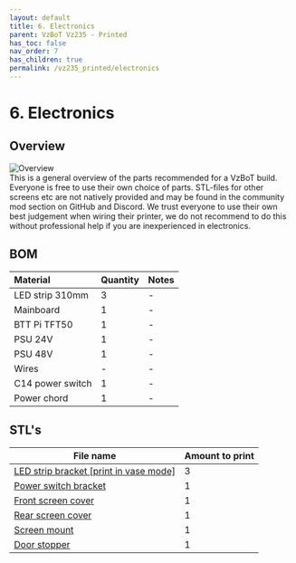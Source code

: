 ```yaml
---
layout: default
title: 6. Electronics
parent: VzBoT Vz235 - Printed
has_toc: false
nav_order: 7
has_children: true
permalink: /vz235_printed/electronics
---
```


# 6. Electronics

## Overview
![Overview](/assets/images/manual/vz235_printed/electronics/overview.png)
<br>
This is a general overview of the parts recommended for a VzBoT build. Everyone is free to use their own choice of parts. STL-files for other screens etc are not natively provided and may be found in the community mod section on GitHub and Discord.
We trust everyone to use their own best judgement when wiring their printer, we do not recommend to do this without professional help if you are inexperienced in electronics.

## BOM

| Material        | Quantity          | Notes |
|:-------------|:------------------|:------|
| LED strip 310mm           | 3 | - |
| Mainboard | 1 | - |
| BTT Pi TFT50 | 1 | - |
| PSU 24V | 1 | - |
| PSU 48V | 1 | - |
| Wires | - | - |
| C14 power switch | 1 | - |
| Power chord | 1 | - |

## STL's

| File name | Amount to print |
|-----------|-----------------|
| <a href="https://github.com/VzBoT3D/VzBoT-Vz235/blob/main/Assemblies%20%26%20STL/Frame/Frame%20brace.stl" target="_blank">LED strip bracket [print in vase mode]</a> | 3 |
| <a href="https://github.com/VzBoT3D/VzBoT-Vz235/blob/main/Assemblies%20%26%20STL/Frame/Frame%20brace.stl" target="_blank">Power switch bracket</a> | 1 |
| <a href="https://github.com/VzBoT3D/VzBoT-Vz235/blob/main/Assemblies%20%26%20STL/Frame/Frame%20brace.stl" target="_blank">Front screen cover</a> | 1 |
| <a href="https://github.com/VzBoT3D/VzBoT-Vz235/blob/main/Assemblies%20%26%20STL/Frame/Frame%20brace.stl" target="_blank">Rear screen cover</a> | 1 |
| <a href="https://github.com/VzBoT3D/VzBoT-Vz235/blob/main/Assemblies%20%26%20STL/Frame/Frame%20brace.stl" target="_blank">Screen mount</a> | 1 |
| <a href="https://github.com/VzBoT3D/VzBoT-Vz235/blob/main/Assemblies%20%26%20STL/Frame/Frame%20brace.stl" target="_blank">Door stopper</a> | 1 |